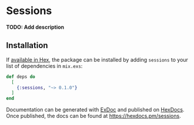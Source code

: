 # Sessions

**TODO: Add description**

## Installation

If [available in Hex](https://hex.pm/docs/publish), the package can be installed
by adding `sessions` to your list of dependencies in `mix.exs`:

```elixir
def deps do
  [
    {:sessions, "~> 0.1.0"}
  ]
end
```

Documentation can be generated with [ExDoc](https://github.com/elixir-lang/ex_doc)
and published on [HexDocs](https://hexdocs.pm). Once published, the docs can
be found at <https://hexdocs.pm/sessions>.

